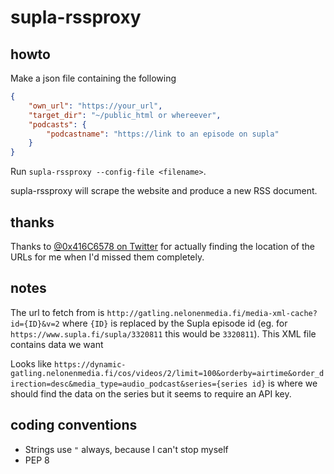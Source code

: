 # supla-rssproxy

## howto

Make a json file containing the following
```json
{
    "own_url": "https://your_url",
    "target_dir": "~/public_html or whereever",
    "podcasts": {
        "podcastname": "https://link to an episode on supla"
    }
}
```

Run `supla-rssproxy --config-file <filename>`.

supla-rssproxy will scrape the website and produce a new RSS document.

## thanks

Thanks to [@0x416C6578 on Twitter](https://twitter.com/0x416C6578) for actually
finding the location of the URLs for me when I'd missed them completely.

## notes

The url to fetch from is
`http://gatling.nelonenmedia.fi/media-xml-cache?id={ID}&v=2` where `{ID}` is
replaced by the Supla episode id (eg. for `https://www.supla.fi/supla/3320811`
this would be `3320811`). This XML file contains data we want

Looks like
`https://dynamic-gatling.nelonenmedia.fi/cos/videos/2/limit=100&orderby=airtime&order_direction=desc&media_type=audio_podcast&series={series
id}` is where we should find the data on the series but it seems to require an API key.

## coding conventions

- Strings use `"` always, because I can't stop myself
- PEP 8
